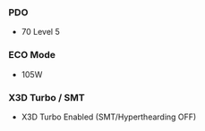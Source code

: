 ### PDO
- 70 Level 5


### ECO Mode
- 105W


### X3D Turbo / SMT
- X3D Turbo Enabled (SMT/Hyperthearding OFF)